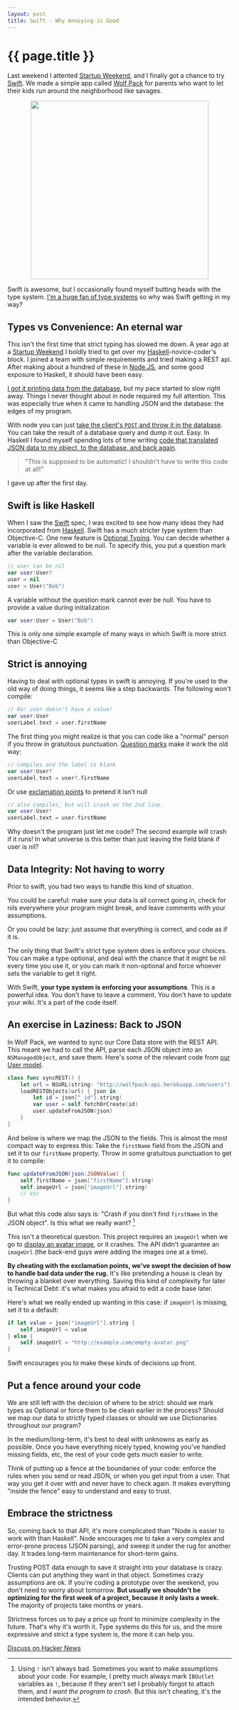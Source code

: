 ```yaml
---
layout: post
title: Swift - Why Annoying is Good
---
```


{{ page.title }}
================

Last weekend I attented [Startup Weekend][startupweekend], and I finally got a chance to try [Swift][swift]. We made a simple app called [Wolf Pack][wolfpack] for parents who want to let their kids run around the neighborhood like savages.

<center>
<a href="https://github.com/seanhess/wolfpack-ios">
<img src="/images/wolfpack.png" height="400">
</a>
</center>

Swift is awesome, but I occasionally found myself butting heads with the type system. [I'm a huge fan of type systems](https://github.com/seanhess/angularjs-typescript) so why was Swift getting in my way?

Types vs Convenience: An eternal war
------------------------------------

This isn't the first time that strict typing has slowed me down. A year ago at a [Startup Weekend][startupweekend] I boldly tried to get over my [Haskell][haskell]-novice-coder's block. I joined a team with simple requirements and tried making a REST api. After making about a hundred of these in [Node.JS][nodejs], and some good exposure to Haskell, it should have been easy. 

[I got it printing data from the database](https://github.com/seanhess/spoticka/blob/04fbba81b0b2be85ed42fd553dfaaa2ce0868310/Api.hs#L31), but my pace started to slow right away. Things I never thought about in node required my full attention. This was especially true when it came to handling JSON and the database: the edges of my program. 

With node you can just [take the client's `POST` and throw it in the database](https://github.com/seanhess/spoticka/blob/master/server.js#L82). You can take the result of a database query and dump it out. Easy. In Haskell I found myself spending lots of time writing [code that translated JSON data to my object, to the database, and back again](https://github.com/seanhess/spoticka/blob/04fbba81b0b2be85ed42fd553dfaaa2ce0868310/Spoticka/User.hs#L13). 

> "This is supposed to be automatic! I shouldn't have to write this code at all!"

I gave up after the first day.

Swift is like Haskell
---------------------

When I saw the [Swift][swift] spec, I was excited to see how many ideas they had incorporated from [Haskell][haskell]. Swift has a much stricter type system than Objective-C. One new feature is [Optional Typing](https://developer.apple.com/library/prerelease/mac/documentation/Swift/Conceptual/Swift_Programming_Language/Types.html#//apple_ref/doc/uid/TP40014097-CH31-XID_1109). You can decide whether a variable is ever allowed to be null. To specify this, you put a question mark after the variable declaration. 

~~~ swift
// user can be nil
var user:User? 
user = nil
user = User("Bob")
~~~

A variable without the question mark cannot ever be null. You have to provide a value during initialization

~~~ swift
var user:User = User("Bob")
~~~

This is only one simple example of many ways in which Swift is more strict than Objective-C

Strict is annoying
------------------

Having to deal with optional types in swift is annoying. If you're used to the old way of doing things, it seems like a step backwards. The following won't compile:

~~~ swift
// No! user doesn't have a value!
var user:User
userLabel.text = user.firstName 
~~~

The first thing you might realize is that you can code like a "normal" person if you throw in gratuitous punctuation. [Question marks](https://developer.apple.com/library/prerelease/mac/documentation/Swift/Conceptual/Swift_Programming_Language/Types.html#//apple_ref/doc/uid/TP40014097-CH31-XID_1109) make it work the old way:

~~~ swift
// compiles and the label is blank
var user:User?
userLabel.text = user?.firstName
~~~

Or use [exclamation points](https://developer.apple.com/library/prerelease/mac/documentation/Swift/Conceptual/Swift_Programming_Language/Types.html#//apple_ref/doc/uid/TP40014097-CH31-XID_1112) to pretend it isn't null

~~~ swift
// also compiles, but will crash on the 2nd line.
var user:User!
userLabel.text = user.firstName
~~~

Why doesn't the program just let me code? The second example will crash if it runs! In what universe is this better than just leaving the field blank if user is nil?

Data Integrity: Not having to worry
----------------------------------

Prior to swift, you had two ways to handle this kind of situation.

You could be careful: make sure your data is all correct going in, check for nils everywhere your program might break, and leave comments with your assumptions. 

Or you could be lazy: just assume that everything is correct, and code as if it is. 

The only thing that Swift's strict type system does is enforce your choices. You can make a type optional, and deal with the chance that it might be nil every time you use it, or you can mark it non-optional and force whoever sets the variable to get it right. 

With Swift, **your type system is enforcing your assumptions**. This is a powerful idea. You don't have to leave a comment. You don't have to update your wiki. It's a part of the code itself.

An exercise in Laziness: Back to JSON
-------------------------------------


In Wolf Pack, we wanted to sync our Core Data store with the REST API. This meant we had to call the API, parse each JSON object into an `NSManagedObject`, and save them. Here's some of the relevant code from [our User model](https://github.com/seanhess/wolfpack-ios/blob/master/Wolf%20Pack/Wolf%20Pack/MOUserExtension.swift#L41).

~~~ swift
class func syncREST() {
    let url = NSURL(string: "http://wolfpack-api.herokuapp.com/users")
    loadRESTObjects(url) { json in
        let id = json["_id"].string!
        var user = self.fetchOrCreate(id)
        user.updateFromJSON(json)
    }
}
~~~

And below is where we map the JSON to the fields. This is almost the most compact way to express this: Take the `firstName` field from the JSON and set it to our `firstName` property. Throw in some gratuitous punctuation to get it to compile:

~~~ swift
func updateFromJSON(json:JSONValue) {
    self.firstName = json["firstName"].string!
    self.imageUrl = json["imageUrl"].string!
    // etc
}
~~~

But what this code also says is: "Crash if you don't find `firstName` in the JSON object". Is this what we really want? [^1]

This isn't a theoretical question. This project requires an `imageUrl` when we go to [display an avatar image](https://github.com/seanhess/wolfpack-ios/blob/master/Wolf%20Pack/Wolf%20Pack/MainViewController.swift#L59), or it crashes. The API didn't guarantee an `imageUrl` (the back-end guys were adding the images one at a time).

**By cheating with the exclamation points, we've swept the decision of how to handle bad data under the rug.** It's like pretending a house is clean by throwing a blanket over everything. Saving this kind of complexity for later is Technical Debt: it's what makes you afraid to edit a code base later. 

Here's what we really ended up wanting in this case: if `imageUrl` is missing, set it to a default:

~~~ swift
if let value = json["imageUrl"].string {
    self.imageUrl = value
} else {
    self.imageUrl = "http://example.com/empty-avatar.png"
}
~~~

Swift encourages you to make these kinds of decisions up front. 

Put a fence around your code
-----------------------------

We are still left with the decision of where to be strict: should we mark types as Optional or force them to be clean earlier in the process? Should we map our data to strictly typed classes or should we use Dictionaries throughout our program?

In the medium/long-term, it's best to deal with unknowns as early as possible. Once you have everything nicely typed, knowing you've handled missing fields, etc, the rest of your code gets much easier to write. 

Think of putting up a fence at the boundaries of your code: enforce the rules when you send or read JSON, or when you get input from a user. That way you get it over with and never have to check again. It makes everything "inside the fence" easy to understand and easy to trust. 

Embrace the strictness
----------------------

So, coming back to that API, it's more complicated than "Node is easier to work with than Haskell". Node encourages me to take a very complex and error-prone process (JSON parsing), and sweep it under the rug for another day. It trades long-term maintenance for short-term gains.

Trusting POST data enough to save it straight into your database is crazy. Clients can put anything they want in that object. Sometimes crazy assumptions are ok. If you're coding a prototype over the weekend, you don't need to worry about tomorrow. **But usually we shouldn't be optimizing for the first week of a project, because it only lasts a week.** The majority of projects take months or years. 

Strictness forces us to pay a price up front to minimize complexity in the future. That's why it's worth it. Type systems do this for us, and the more expressive and strict a type system is, the more it can help you. 

[^1]: Using `!` isn't always bad. Sometimes you want to make assumptions about your code. For example, I pretty much always mark `IBOutlet` variables as `!`, because if they aren't set I probably forgot to attach them, and *I want the program to crash*. But this isn't cheating, it's the intended behavior. 

[Discuss on Hacker News](https://news.ycombinator.com/item?id=8286458)

[wolfpack]: https://github.com/seanhess/wolfpack-ios
[swift]: https://developer.apple.com/swift/
[nodejs]: http://nodejs.org/
[haskell]: haskell.org
[itv]: http://i.tv
[startupweekend]: http://startupweekend.org/
